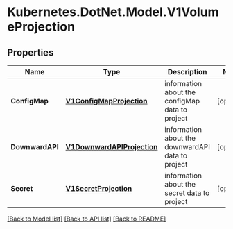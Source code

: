 # Kubernetes.DotNet.Model.V1VolumeProjection
## Properties

Name | Type | Description | Notes
------------ | ------------- | ------------- | -------------
**ConfigMap** | [**V1ConfigMapProjection**](V1ConfigMapProjection.md) | information about the configMap data to project | [optional] 
**DownwardAPI** | [**V1DownwardAPIProjection**](V1DownwardAPIProjection.md) | information about the downwardAPI data to project | [optional] 
**Secret** | [**V1SecretProjection**](V1SecretProjection.md) | information about the secret data to project | [optional] 

[[Back to Model list]](../README.md#documentation-for-models) [[Back to API list]](../README.md#documentation-for-api-endpoints) [[Back to README]](../README.md)

